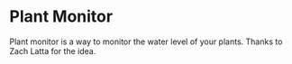 # Plant Monitor

Plant monitor is a way to monitor the water level of your plants. Thanks to Zach Latta for the idea. 